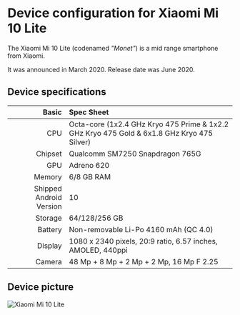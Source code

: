 Device configuration for Xiaomi Mi 10 Lite
=========================================

The Xiaomi Mi 10 Lite (codenamed _"Monet"_) is a mid range smartphone from Xiaomi.

It was announced in March 2020. Release date was June 2020.

## Device specifications

Basic   | Spec Sheet
-------:|:-------------------------
CPU     | Octa-core (1x2.4 GHz Kryo 475 Prime & 1x2.2 GHz Kryo 475 Gold & 6x1.8 GHz Kryo 475 Silver)
Chipset | Qualcomm SM7250 Snapdragon 765G
GPU     | Adreno 620
Memory  | 6/8 GB RAM
Shipped Android Version | 10
Storage | 64/128/256 GB
Battery | Non-removable Li-Po 4160 mAh (QC 4.0)
Display | 1080 x 2340 pixels, 20:9 ratio, 6.57 inches, AMOLED, 440ppi
Camera  | 48 Mp + 8 Mp + 2 Mp + 2 Mp, 16 Mp F 2.25

## Device picture

![Xiaomi Mi 10 Lite](https://www.powerplanetonline.com/cdnassets/xiaomi_mi_10_lite_5g_6gb_128gb_02_azul_ad_l.jpg "Xiaomi Mi 10 Lite")